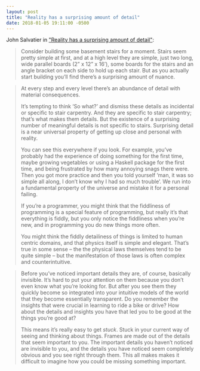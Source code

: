 ```yaml
---
layout: post
title: "Reality has a surprising amount of detail"
date: 2018-01-05 19:11:00 -0500
---
```


John Salvatier in ["Reality has a surprising amount of detail"](http://johnsalvatier.org/blog/2017/reality-has-a-surprising-amount-of-detail):
> Consider building some basement stairs for a moment. Stairs seem pretty simple at first, and at a high level they are simple, just two long, wide parallel boards (2” x 12” x 16’), some boards for the stairs and an angle bracket on each side to hold up each stair. But as you actually start building you’ll find there’s a surprising amount of nuance.

> At every step and every level there’s an abundance of detail with material consequences.
>
> It’s tempting to think ‘So what?’ and dismiss these details as incidental or specific to stair carpentry. And they are specific to stair carpentry; that’s what makes them details. But the existence of a surprising number of meaningful details is not specific to stairs. Surprising detail is a near universal property of getting up close and personal with reality.
> 
> You can see this everywhere if you look. For example, you’ve probably had the experience of doing something for the first time, maybe growing vegetables or using a Haskell package for the first time, and being frustrated by how many annoying snags there were. Then you got more practice and then you told yourself ‘man, it was so simple all along, I don’t know why I had so much trouble’. We run into a fundamental property of the universe and mistake it for a personal failing.
>
> If you’re a programmer, you might think that the fiddliness of programming is a special feature of programming, but really it’s that everything is fiddly, but you only notice the fiddliness when you’re new, and in programming you do new things more often.
>
> You might think the fiddly detailiness of things is limited to human centric domains, and that physics itself is simple and elegant. That’s true in some sense – the the physical laws themselves tend to be quite simple – but the manifestation of those laws is often complex and counterintuitive.

> Before you’ve noticed important details they are, of course, basically invisible. It’s hard to put your attention on them because you don’t even know what you’re looking for. But after you see them they quickly become so integrated into your intuitive models of the world that they become essentially transparent. Do you remember the insights that were crucial in learning to ride a bike or drive? How about the details and insights you have that led you to be good at the things you’re good at?
> 
> This means it’s really easy to get *stuck*. Stuck in your current way of seeing and thinking about things. Frames are made out of the details that seem important to you. The important details you haven’t noticed are invisible to you, and the details you have noticed seem completely obvious and you see right through them. This all makes makes it difficult to imagine how you could be missing something important.